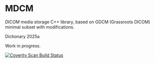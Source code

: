 MDCM
====

_DICOM_ media storage C++ library, based on GDCM (Grassroots DICOM) minimal subset with modifications.

Dictionary 2025a

Work in progress.

[![Coverity Scan Build Status](https://scan.coverity.com/projects/21678/badge.svg)](https://scan.coverity.com/projects/mdcm)
